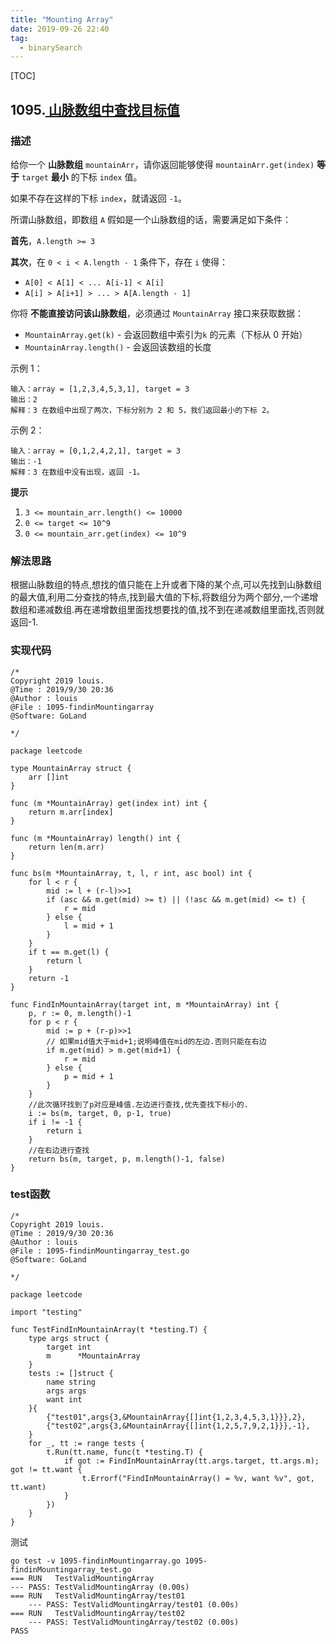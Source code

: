 ```yaml
---
title: "Mounting Array"
date: 2019-09-26 22:40
tag:
  - binarySearch
---
```


[TOC]

## 1095.[ 山脉数组中查找目标值](https://leetcode-cn.com/problems/find-in-mountain-array/)

### 描述

给你一个 **山脉数组** `mountainArr`，请你返回能够使得 `mountainArr.get(index)` **等于** `target` **最小** 的下标 `index` 值。

如果不存在这样的下标 `index`，就请返回 `-1`。

所谓山脉数组，即数组 `A` 假如是一个山脉数组的话，需要满足如下条件：

**首先**，`A.length >= 3`

**其次**，在 `0 < i < A.length - 1` 条件下，存在 `i` 使得：

- `A[0] < A[1] < ... A[i-1] < A[i]`
- `A[i] > A[i+1] > ... > A[A.length - 1]`

你将 **不能直接访问该山脉数组**，必须通过 `MountainArray` 接口来获取数据：

- `MountainArray.get(k)` - 会返回数组中索引为`k` 的元素（下标从 0 开始）
- `MountainArray.length()` - 会返回该数组的长度

示例 1：

```
输入：array = [1,2,3,4,5,3,1], target = 3
输出：2
解释：3 在数组中出现了两次，下标分别为 2 和 5，我们返回最小的下标 2。
```
示例 2：

```
输入：array = [0,1,2,4,2,1], target = 3
输出：-1
解释：3 在数组中没有出现，返回 -1。
```
**提示**

1. `3 <= mountain_arr.length() <= 10000`
2. `0 <= target <= 10^9`
3. `0 <= mountain_arr.get(index) <= 10^9`

### 解法思路

根据山脉数组的特点,想找的值只能在上升或者下降的某个点,可以先找到山脉数组的最大值,利用二分查找的特点,找到最大值的下标,将数组分为两个部分,一个递增数组和递减数组.再在递增数组里面找想要找的值,找不到在递减数组里面找,否则就返回-1.

### 实现代码

```
/*
Copyright 2019 louis.
@Time : 2019/9/30 20:36
@Author : louis
@File : 1095-findinMountingarray
@Software: GoLand

*/

package leetcode

type MountainArray struct {
	arr []int
}

func (m *MountainArray) get(index int) int {
	return m.arr[index]
}

func (m *MountainArray) length() int {
	return len(m.arr)
}

func bs(m *MountainArray, t, l, r int, asc bool) int {
	for l < r {
		mid := l + (r-l)>>1
		if (asc && m.get(mid) >= t) || (!asc && m.get(mid) <= t) {
			r = mid
		} else {
			l = mid + 1
		}
	}
	if t == m.get(l) {
		return l
	}
	return -1
}

func FindInMountainArray(target int, m *MountainArray) int {
	p, r := 0, m.length()-1
	for p < r {
		mid := p + (r-p)>>1
		// 如果mid值大于mid+1;说明峰值在mid的左边.否则只能在右边
		if m.get(mid) > m.get(mid+1) {
			r = mid
		} else {
			p = mid + 1
		}
	}
	//此次循环找到了p对应是峰值.左边进行查找,优先查找下标小的.
	i := bs(m, target, 0, p-1, true)
	if i != -1 {
		return i
	}
	//在右边进行查找
	return bs(m, target, p, m.length()-1, false)
}

```

### test函数

```
/*
Copyright 2019 louis.
@Time : 2019/9/30 20:36
@Author : louis
@File : 1095-findinMountingarray_test.go
@Software: GoLand

*/

package leetcode

import "testing"

func TestFindInMountainArray(t *testing.T) {
	type args struct {
		target int
		m      *MountainArray
	}
	tests := []struct {
		name string
		args args
		want int
	}{
		{"test01",args{3,&MountainArray{[]int{1,2,3,4,5,3,1}}},2},
		{"test02",args{3,&MountainArray{[]int{1,2,5,7,9,2,1}}},-1},
	}
	for _, tt := range tests {
		t.Run(tt.name, func(t *testing.T) {
			if got := FindInMountainArray(tt.args.target, tt.args.m); got != tt.want {
				t.Errorf("FindInMountainArray() = %v, want %v", got, tt.want)
			}
		})
	}
}

```

测试

```
go test -v 1095-findinMountingarray.go 1095-findinMountingarray_test.go
=== RUN   TestValidMountingArray
--- PASS: TestValidMountingArray (0.00s)
=== RUN   TestValidMountingArray/test01
    --- PASS: TestValidMountingArray/test01 (0.00s)
=== RUN   TestValidMountingArray/test02
    --- PASS: TestValidMountingArray/test02 (0.00s)
PASS
```

